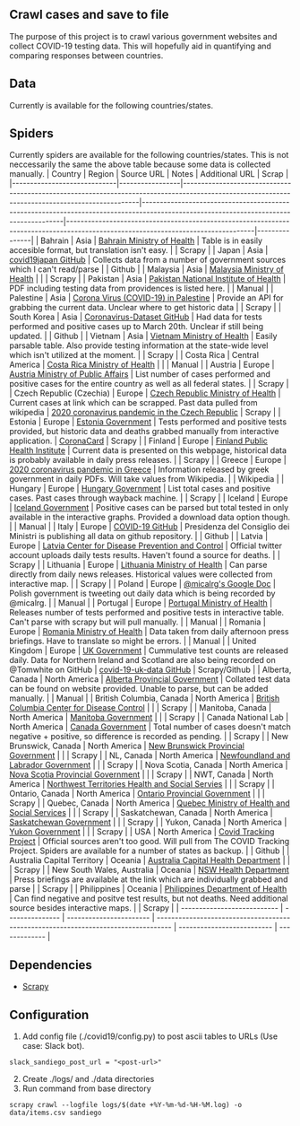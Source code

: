 ## Crawl cases and save to file
The purpose of this project is to crawl various government websites and collect COVID-19 testing data. This will hopefully aid in quantifying and comparing responses between countries.

## Data
Currently is available for the following countries/states. 

## Spiders
Currently spiders are available for the following countries/states. This is not neccessarily the same the above table because some data is collected manually.
| Country                     | Region          | Source URL                                                                                                                                     | Notes                                                                                                                                | Additional URL                                                                                                                   | Scrap         |
|-----------------------------|-----------------|------------------------------------------------------------------------------------------------------------------------------------------------|--------------------------------------------------------------------------------------------------------------------------------------|----------------------------------------------------------------------------------------------------------------------------------|---------------|
| Bahrain                     | Asia            | [Bahrain Ministry of Health](https://www.moh.gov.bh/COVID19)                                                                                   | Table is in easily accesible format, but translation isn't easy.                                                                     |                                                                                                                                  | Scrapy        |
| Japan                       | Asia            | [covid19japan GitHub](https://github.com/reustle/covid19japan)                                                                                 | Collects data from a number of government sources which I can't read/parse                                                           |                                                                                                                                  | Github        |
| Malaysia                    | Asia            | [Malaysia Ministry of Health](http://www.moh.gov.my/index.php/pages/view/2019-ncov-wuhan)                                                      |                                                                                                                                      |                                                                                                                                  | Scrapy        |
| Pakistan                    | Asia            | [Pakistan National Institute of Health](https://www.nih.org.pk/novel-coranavirus-2019-ncov/)                                                   | PDF including testing data from providences is listed here.                                                                          |                                                                                                                                  | Manual        |
| Palestine                   | Asia            | [Corona Virus (COVID-19) in Palestine](http://corona.ps/API/summary)                                                                           | Provide an API for grabbing the current data. Unclear where to get historic data                                                     |                                                                                                                                  | Scrapy        |
| South Korea                 | Asia            | [Coronavirus-Dataset GitHub](https://github.com/jihoo-kim/Coronavirus-Dataset)                                                                 | Had data for tests performed and positive cases up to March 20th. Unclear if still being updated.                                    |                                                                                                                                  | Github        |
| Vietnam                     | Asia            | [Vietnam Ministry of Health](https://ncov.moh.gov.vn/)                                                                                         | Easily parsable table. Also provide testing information at the state-wide level which isn't utilized at the moment.                  |                                                                                                                                  | Scrapy        |
| Costa Rica                  | Central America | [Costa Rica Ministry of Health](https://www.ministeriodesalud.go.cr/index.php/centro-de-prensa/noticias/741-noticias-2020/1532-lineamientos-nacionales-para-la-vigilancia-de-la-infeccion-por-coronavirus-2019-ncov)  |                                                               |                                                                                                                                  | Manual        |
| Austria                     | Europe          | [Austria Ministry of Public Affairs](https://www.sozialministerium.at/Informationen-zum-Coronavirus/Neuartiges-Coronavirus-(2019-nCov).html )  | List number of cases performed and positive cases for the entire country as well as all federal states.                              |                                                                                                                                  | Scrapy        |
| Czech Republic (Czechia)    | Europe          | [Czech Republic Ministry of Health](https://onemocneni-aktualne.mzcr.cz/covid-19)                                                              | Current cases at link which can be scrapped. Past data pulled from wikipedia                                                         | [2020 coronavirus pandemic in the Czech Republic](https://en.wikipedia.org/wiki/2020_coronavirus_pandemic_in_the_Czech_Republic) | Scrapy        |
| Estonia                     | Europe          | [Estonia Government](https://www.kriis.ee/en)                                                                                                  | Tests performed and positive tests provided, but historic data and deaths grabbed manually from interactive application.             | [CoronaCard](https://koroonakaart.ee/en)                                                                                         | Scrapy        |
| Finland                     | Europe          | [Finland Public Health Institute](https://www.fhi.no/sv/smittsomme-sykdommer/corona/)                                                          | Current data is presented on this webpage, historical data is probably available in daily press releases.                            |                                                                                                                                  | Scrapy        |
| Greece                      | Europe          | [2020 coronavirus pandemic in Greece](https://en.wikipedia.org/wiki/2020_coronavirus_pandemic_in_Greece)                                       | Information released by greek government in daily PDFs. Will take values from Wikipedia.                                             |                                                                                                                                  | Wikipedia     |
| Hungary                     | Europe          | [Hungary Government](https://koronavirus.gov.hu/)                                                                                              | List total cases and positive cases. Past cases through wayback machine.                                                             |                                                                                                                                  | Scrapy        |
| Iceland                     | Europe          | [Iceland Government](https://www.covid.is/tolulegar-upplysingar)                                                                               | Positive cases can be parsed but total tested in only available in the interactive graphs. Provided a download data option though.   |                                                                                                                                  | Manual        |
| Italy                       | Europe          | [COVID-19 GitHub](https://github.com/pcm-dpc/COVID-19/blob/master/dati-andamento-nazionale/dpc-covid19-ita-andamento-nazionale.csv)            | Presidenza del Consiglio dei Ministri is publishing all data on github repository.                                                   |                                                                                                                                  | Github        |
| Latvia                      | Europe          | [Latvia Center for Disease Prevention and Control](https://twitter.com/SPKCentrs/media)                                                        | Official twitter account uploads daily tests results. Haven't found a source for deaths.                                             |                                                                                                                                  | Scrapy        |
| Lithuania                   | Europe          | [Lithuania Ministry of Health](http://sam.lrv.lt/lt/naujienos/koronavirusas)                                                                   | Can parse directly from daily news releases. Historical values were collected from interactive map.                                  |                                                                                                                                  | Scrapy        |
| Poland                      | Europe          | [@micalrg's Google Doc](https://docs.google.com/spreadsheets/d/1ierEhD6gcq51HAm433knjnVwey4ZE5DCnu1bW7PRG3E/edit#gid=1140678265)               | Polish government is tweeting out daily data which is being recorded by @micalrg.                                                    |                                                                                                                                  | Manual        |
| Portugal                    | Europe          | [Portugal Ministry of Health](https://covid19.min-saude.pt/ponto-de-situacao-atual-em-portugal/)                                               | Releases number of tests performed and positive tests in interactive table. Can't parse with scrapy but will pull manually.          |                                                                                                                                  | Manual        |
| Romania                     | Europe          | [Romania Ministry of Health](http://www.ms.ro/comunicate/)                                                                                     | Data taken from daily afternoon press briefings. Have to translate so might be errors.                                               |                                                                                                                                  | Manual        |
| United Kingdom              | Europe          | [UK Government](https://www.gov.uk/guidance/coronavirus-covid-19-information-for-the-public)                                                   | Cummulative test counts are released daily. Data for Northern Ireland and Scotland are also being recorded on @Tomwhite on GitHub    | [covid-19-uk-data GitHub](https://github.com/tomwhite/covid-19-uk-data/tree/master/data)                                         | Scrapy/Github |
| Alberta, Canada             | North America   | [Alberta Provincial Government](https://covid19stats.alberta.ca/)                                                                              | Collated test data can  be found on website provided. Unable to parse, but can be added manually.                                    |                                                                                                                                  | Manual        |
| British Columbia, Canada    | North America   | [British Columbia Center for Disease Control](http://www.bccdc.ca/about/news-stories/stories/2020/information-on-novel-coronavirus)            |                                                                                                                                      |                                                                                                                                  | Scrapy        |
| Manitoba, Canada            | North America   | [Manitoba Government](https://www.gov.mb.ca/covid19/)                                                                                          |                                                                                                                                      |                                                                                                                                  | Scrapy        |
| Canada National Lab         | North America   | [Canada Government](https://www.canada.ca/en/public-health/services/diseases/2019-novel-coronavirus-infection.html)                            | Total number of cases doesn't match negative + positive, so difference is recorded as pending.                                       |                                                                                                                                  | Scrapy        |
| New Brunswick, Canada       | North America   | [New Brunswick Provincial Government](https://www2.gnb.ca/content/gnb/en/departments/ocmoh/cdc/content/respiratory_diseases/coronavirus.html#) |                                                                                                                                      |                                                                                                                                  | Scrapy        |
| NL, Canada                  | North America   | [Newfoundland and Labrador Government](https://www.gov.nl.ca/covid-19/pandemic-update/)                                                        |                                                                                                                                      |                                                                                                                                  | Scrapy        |
| Nova Scotia, Canada         | North America   | [Nova Scotia Provincial Government](https://novascotia.ca/coronavirus/)                                                                        |                                                                                                                                      |                                                                                                                                  | Scrapy        |
| NWT, Canada                 | North America   | [Northwest Territories Health and Social Servies](https://www.hss.gov.nt.ca/en/services/coronavirus-disease-covid-19)                          |                                                                                                                                      |                                                                                                                                  | Scrapy        |
| Ontario, Canada             | North America   | [Ontario Provincial Government](https://www.ontario.ca/page/2019-novel-coronavirus)                                                            |                                                                                                                                      |                                                                                                                                  | Scrapy        |
| Quebec, Canada              | North America   | [Quebec Ministry of Health and Social Services](https://www.msss.gouv.qc.ca/professionnels/maladies-infectieuses/coronavirus-2019-ncov/)       |                                                                                                                                      |                                                                                                                                  | Scrapy        |
| Saskatchewan, Canada        | North America   | [Saskatchewan Government](https://www.saskatchewan.ca/government/health-care-administration-and-provider-resources/treatment-procedures-and-guidelines/emerging-public-health-issues/2019-novel-coronavirus/cases-and-risk-of-covid-19-in-saskatchewan) |                             |                                                                                                                                  | Scrapy        |
| Yukon, Canada               | North America   | [Yukon Government](https://yukon.ca/covid-19)                                                                                                  |                                                                                                                                      |                                                                                                                                  | Scrapy        |
| USA                         | North America   | [Covid Tracking Project](https://covidtracking.com/)                                                                                           | Official sources aren't too good. Will pull from The COVID Tracking Project. Spiders are available for a number of states as backup. |                                                                                                                                  | Github        |
| Australia Capital Territory | Oceania         | [Australia Capital Health Department](https://health.act.gov.au/public-health-alert/updated-information-about-covid-19)                        |                                                                                                                                      |                                                                                                                                  | Scrapy        |
| New South Wales, Australia  | Oceania         | [NSW Health Department](https://www.health.nsw.gov.au/news/Pages/default.aspx)                                                                 | Press briefings are available at the link which are individually grabbed and parse                                                   |                                                                                                                                  | Scrapy        |
| Philippines                 | Oceania         | [Philippines Department of Health](https://www.doh.gov.ph/2019-nCoV/)                                                                          | Can find negative and positve test results, but not deaths. Need additional source besides interactive maps.                         |                                                                                                                                  | Scrapy        |
| --------------------------- | --------------- | ----------------------- | ---------------------------------------------------------------------------------- | -------------------------- | ------------- |

## Dependencies

* [Scrapy](https://scrapy.org/)

## Configuration

1. Add config file (./covid19/config.py) to post ascii tables to URLs (Use case: Slack bot).

```
slack_sandiego_post_url = "<post-url>"
```

2. Create ./logs/ and ./data directories
3. Run command from base directory
```
scrapy crawl --logfile logs/$(date +%Y-%m-%d-%H-%M.log) -o data/items.csv sandiego
```
